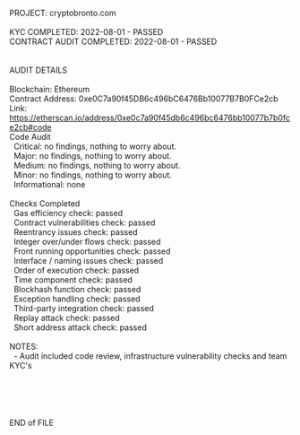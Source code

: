 PROJECT: cryptobronto.com</br>
</br>
KYC COMPLETED: 2022-08-01 - PASSED</br>
CONTRACT AUDIT COMPLETED: 2022-08-01 - PASSED</br>
</br>
</br>
AUDIT DETAILS</br>
</br>
Blockchain: Ethereum</br>
Contract Address: 0xe0C7a90f45DB6c496bC6476Bb10077B7B0FCe2cb</br>
Link: https://etherscan.io/address/0xe0c7a90f45db6c496bc6476bb10077b7b0fce2cb#code
</br>
Code Audit</br>
&nbsp; Critical: no findings, nothing to worry about.</br>
&nbsp; Major: no findings, nothing to worry about.</br>
&nbsp; Medium: no findings, nothing to worry about.</br>
&nbsp; Minor: no findings, nothing to worry about.</br>
&nbsp; Informational: none</br>
</br>
Checks Completed</br>
&nbsp; Gas efficiency check: passed</br>
&nbsp; Contract vulnerabilities check: passed</br>
&nbsp; Reentrancy issues check: passed</br>
&nbsp; Integer over/under flows check: passed</br>
&nbsp; Front running opportunities check: passed</br>
&nbsp; Interface / naming issues check: passed</br>
&nbsp; Order of execution check: passed</br>
&nbsp; Time component check: passed</br>
&nbsp; Blockhash function check: passed</br>
&nbsp; Exception handling check: passed</br>
&nbsp; Third-party integration check: passed</br>
&nbsp; Replay attack check: passed</br>
&nbsp; Short address attack check: passed</br>
</br>
NOTES:</br>
&nbsp; - Audit included code review, infrastructure vulnerability checks and team KYC's</br>
</br>
</br>
</br>
</br>
</br>
END of FILE
